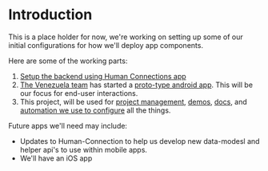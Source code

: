 # Introduction

This is a place holder for now, we're working on setting up some of our initial configurations for how we'll deploy app components.

Here are some of the working parts:

1. [Setup the backend using Human Connections app](docs/setup-backend.md)
2. [The Venezuela team](https://github.com/orgs/JusticeInternational/teams/venezueladevteam/members) has started a [proto-type android app](https://github.com/JusticeInternational/RedSol-android). This will be our focus for end-user interactions.
3. This project, will be used for [project management](https://github.com/JusticeInternational/project-config/projects/1), [demos](demos/README.md), [docs](docs/README.md), and [automation we use to configure](config/README.md) all the things.

Future apps we'll need may include:

- Updates to Human-Connection to help us develop new data-modesl and helper api's to use within mobile apps.
- We'll have an iOS app
